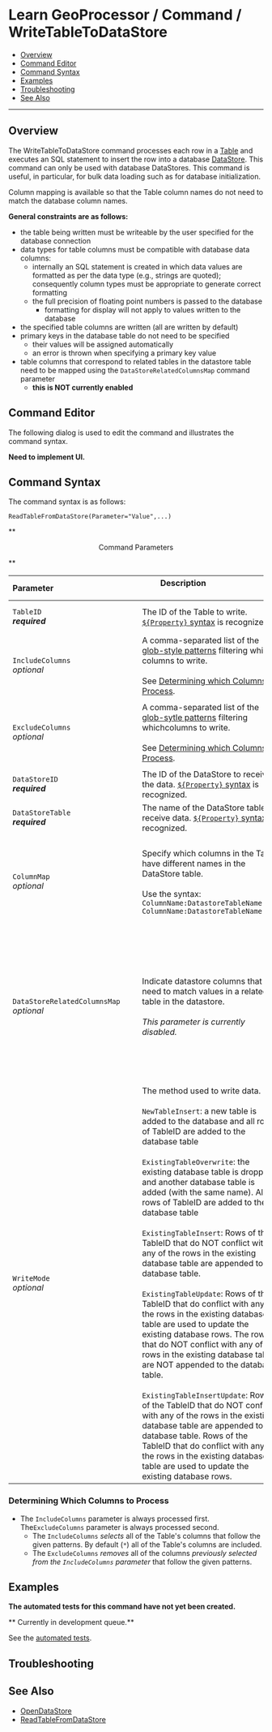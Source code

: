 # Learn GeoProcessor / Command / WriteTableToDataStore #

* [Overview](#overview)
* [Command Editor](#command-editor)
* [Command Syntax](#command-syntax)
* [Examples](#examples)
* [Troubleshooting](#troubleshooting)
* [See Also](#see-also)

-------------------------

## Overview ##

The WriteTableToDataStore command processes each row in a [Table](../../introduction#table) and executes an SQL statement to insert the row into a database [DataStore](../../introduction#datastore). 
This command can only be used with database DataStores. 
This command is useful, in particular, for bulk data loading such as for database initialization. 

Column mapping is available so that the Table column names do not need to match the database column names.

**General constraints are as follows:**

- the table being written must be writeable by the user specified for the database connection 
- data types for table columns must be compatible with database data columns:
	- internally an SQL statement is created in which data values are formatted as per the data type (e.g., strings are quoted);
	consequently column types must be appropriate to generate correct formatting
	- the full precision of floating point numbers is passed to the database 
		- formatting for display will not apply to values written to the database		
- the specified table columns are written (all are written by default)
- primary keys in the database table do not need to be specified 
	- their values will be assigned automatically
	- an error is thrown when specifying a primary key value 
- table columns that correspond to related tables in the datastore table need to be mapped using the `DataStoreRelatedColumnsMap` command parameter
	- **this is NOT currently enabled**


## Command Editor ##

The following dialog is used to edit the command and illustrates the command syntax.

**Need to implement UI.**

## Command Syntax ##

The command syntax is as follows:

```text
ReadTableFromDataStore(Parameter="Value",...)
```
**<p style="text-align: center;">
Command Parameters
</p>**

|**Parameter**&nbsp;&nbsp;&nbsp;&nbsp;&nbsp;&nbsp;&nbsp;&nbsp;&nbsp;&nbsp;&nbsp;&nbsp;&nbsp;&nbsp;&nbsp;&nbsp;&nbsp;&nbsp;&nbsp;&nbsp;&nbsp;&nbsp;&nbsp;&nbsp;&nbsp;&nbsp;&nbsp;&nbsp;&nbsp;&nbsp;&nbsp;&nbsp;&nbsp;&nbsp;&nbsp;&nbsp;&nbsp; | **Description** &nbsp;&nbsp;&nbsp;&nbsp;&nbsp;&nbsp;&nbsp;&nbsp;&nbsp;&nbsp;&nbsp;&nbsp;&nbsp;&nbsp;&nbsp;&nbsp;&nbsp;&nbsp;&nbsp;&nbsp;&nbsp;&nbsp;&nbsp;&nbsp; &nbsp;&nbsp;&nbsp;&nbsp;&nbsp;&nbsp;&nbsp;&nbsp;&nbsp;&nbsp;&nbsp;&nbsp;&nbsp;&nbsp;&nbsp;&nbsp;&nbsp;&nbsp;&nbsp;&nbsp;&nbsp;&nbsp;&nbsp;&nbsp;&nbsp;&nbsp;&nbsp;&nbsp;&nbsp;&nbsp;&nbsp;&nbsp;&nbsp; | **Default**|
| --------------|-----------------|----------------- |
|`TableID ` <br> **_required_**|The ID of the Table to write. [`${Property}` syntax](../../introduction/#geoprocessor-properties-property) is recognized. | None - must be specified. |
|`IncludeColumns` <br>*optional*|A comma-separated list of the [glob-style patterns](https://en.wikipedia.org/wiki/Glob_(programming)) filtering which columns to write. <br><br> See [Determining which Columns to Process](#determining-which-columns-to-process).|`*` <br><br> All columns are processed.|
|`ExcludeColumns` <br>*optional*|A comma-separated list of the [glob-sytle patterns](https://en.wikipedia.org/wiki/Glob_(programming)) filtering whichcolumns to write. <br><br> See [Determining which Columns to Process](#determining-which-columns-to-process).| `'' (empty string)` <br><br> All columns are processed.|  
|`DataStoreID`<br> **_required_**|The ID of the DataStore to receive the data. [`${Property}` syntax](../../introduction/#geoprocessor-properties-property) is recognized. | None - must be specified. |
|`DataStoreTable` <br> **_required_**|The name of the DataStore table to receive data. [`${Property}` syntax](../../introduction/#geoprocessor-properties-property) is recognized. | None - must be specified. |
|`ColumnMap` <br>*optional*|Specify which columns in the Table have different names in the DataStore table. <br><br> Use the syntax: `ColumnName:DatastoreTableName, ColumnName:DatastoreTableName,...`|DataStore table columns names are assumed to match the Table column names.|
|`DataStoreRelatedColumnsMap` <br>*optional*|Indicate datastore columns that need to match values in a related table in the datastore. <br><br> *This parameter is currently disabled.*|DataStore table columns are assumed to match the column names in TableID, with no need to perform reference table value matching.|
|`WriteMode` <br>*optional*|The method used to write data. <br><br>`NewTableInsert`: a new table is added to the database and all rows of TableID are added to the database table<br><br>`ExistingTableOverwrite`: the existing database table is dropped and another database table is added (with the same name). All rows of TableID are added to the database table <br><br> `ExistingTableInsert`: Rows of the TableID that do NOT conflict with any of the rows in the existing database table are appended to the database table.<br><br>`ExistingTableUpdate`: Rows of the TableID that do conflict with any of the rows in the existing database table are used to update the existing database rows. The rows that do NOT conflict with any of the rows in the existing database table are NOT appended to the database table.<br><br> `ExistingTableInsertUpdate`: Rows of the TableID that do NOT conflict with any of the rows in the existing database table are appended to the database table. Rows of the TableID that do conflict with any of the rows in the existing database table are used to update the existing database rows. |None|

### Determining Which Columns to Process
* The `IncludeColumns` parameter is always processed first. The`ExcludeColumns` parameter is always processed second. 
	* The `IncludeColumns` *selects* all of the Table's columns that follow the given patterns. By default (`*`) all of the Table's columns are included. 
	* The `ExcludeColumns` *removes* all of the columns *previously selected from the `IncludeColumns` parameter* that follow the given patterns. 


## Examples ##

**The automated tests for this command have not yet been created.**

** Currently in development queue.**

See the [automated tests](https://github.com/OpenWaterFoundation/owf-app-geoprocessor-python-test/tree/master/test/commands/WriteTableToDataStore).

## Troubleshooting ##

## See Also ##

* [OpenDataStore](../OpenDataStore/OpenDataStore.md)
* [ReadTableFromDataStore](../ReadTableFromDataStore/ReadTableFromDataStore.md)


